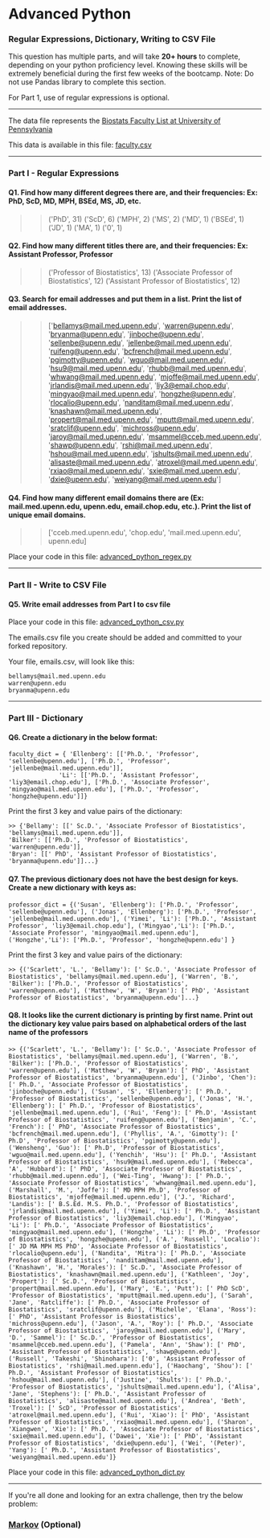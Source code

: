 # Advanced Python    

### Regular Expressions, Dictionary, Writing to CSV File  

This question has multiple parts, and will take **20+ hours** to complete, depending on your python proficiency level.  Knowing these skills will be extremely beneficial during the first few weeks of the bootcamp.  Note:  Do not use Pandas library to complete this section.  

For Part 1, use of regular expressions is optional.  

---

The data file represents the [Biostats Faculty List at University of Pennsylvania](http://www.med.upenn.edu/cceb/biostat/faculty.shtml)

This data is available in this file:  [faculty.csv](python/faculty.csv)

--- 

### Part I - Regular Expressions  


#### Q1. Find how many different degrees there are, and their frequencies: Ex:  PhD, ScD, MD, MPH, BSEd, MS, JD, etc.

>> ('PhD', 31)
('ScD', 6)
('MPH', 2)
('MS', 2)
('MD', 1)
('BSEd', 1)
('JD', 1)
('MA', 1)
('0', 1)


#### Q2. Find how many different titles there are, and their frequencies:  Ex:  Assistant Professor, Professor

>> ('Professor of Biostatistics', 13)
('Associate Professor of Biostatistics', 12)
('Assistant Professor of Biostatistics', 12)


#### Q3. Search for email addresses and put them in a list.  Print the list of email addresses.

>> ['bellamys@mail.med.upenn.edu', 'warren@upenn.edu', 'bryanma@upenn.edu', 'jinboche@upenn.edu', 'sellenbe@upenn.edu', 'jellenbe@mail.med.upenn.edu', 'ruifeng@upenn.edu', 'bcfrench@mail.med.upenn.edu', 'pgimotty@upenn.edu', 'wguo@mail.med.upenn.edu', 'hsu9@mail.med.upenn.edu', 'rhubb@mail.med.upenn.edu', 'whwang@mail.med.upenn.edu', 'mjoffe@mail.med.upenn.edu', 'jrlandis@mail.med.upenn.edu', 'liy3@email.chop.edu', 'mingyao@mail.med.upenn.edu', 'hongzhe@upenn.edu', 'rlocalio@upenn.edu', 'nanditam@mail.med.upenn.edu', 'knashawn@mail.med.upenn.edu', 'propert@mail.med.upenn.edu', 'mputt@mail.med.upenn.edu', 'sratclif@upenn.edu', 'michross@upenn.edu', 'jaroy@mail.med.upenn.edu', 'msammel@cceb.med.upenn.edu', 'shawp@upenn.edu', 'rshi@mail.med.upenn.edu', 'hshou@mail.med.upenn.edu', 'jshults@mail.med.upenn.edu', 'alisaste@mail.med.upenn.edu', 'atroxel@mail.med.upenn.edu', 'rxiao@mail.med.upenn.edu', 'sxie@mail.med.upenn.edu', 'dxie@upenn.edu', 'weiyang@mail.med.upenn.edu']


#### Q4. Find how many different email domains there are (Ex:  mail.med.upenn.edu, upenn.edu, email.chop.edu, etc.).  Print the list of unique email domains.

>> ['cceb.med.upenn.edu', 'chop.edu', 'mail.med.upenn.edu', upenn.edu]

Place your code in this file: [advanced_python_regex.py](python/advanced_python_regex.py)

---

### Part II - Write to CSV File

#### Q5.  Write email addresses from Part I to csv file

Place your code in this file: [advanced_python_csv.py](python/advanced_python_csv.py)

The emails.csv file you create should be added and committed to your forked repository.

Your file, emails.csv, will look like this:
```
bellamys@mail.med.upenn.edu
warren@upenn.edu
bryanma@upenn.edu
```

---

### Part III - Dictionary

#### Q6.  Create a dictionary in the below format:
```
faculty_dict = { 'Ellenberg': [['Ph.D.', 'Professor', 'sellenbe@upenn.edu'], ['Ph.D.', 'Professor', 'jellenbe@mail.med.upenn.edu']],
              'Li': [['Ph.D.', 'Assistant Professor', 'liy3@email.chop.edu'], ['Ph.D.', 'Associate Professor', 'mingyao@mail.med.upenn.edu'], ['Ph.D.', 'Professor', 'hongzhe@upenn.edu']]}
```
Print the first 3 key and value pairs of the dictionary:

```
>> {'Bellamy': [[' Sc.D.', 'Associate Professor of Biostatistics', 'bellamys@mail.med.upenn.edu']],
'Bilker': [['Ph.D.', 'Professor of Biostatistics', 'warren@upenn.edu']],
'Bryan': [[' PhD', 'Assistant Professor of Biostatistics', 'bryanma@upenn.edu']]...}
```

#### Q7.  The previous dictionary does not have the best design for keys.  Create a new dictionary with keys as:

```
professor_dict = {('Susan', 'Ellenberg'): ['Ph.D.', 'Professor', 'sellenbe@upenn.edu'], ('Jonas', 'Ellenberg'): ['Ph.D.', 'Professor', 'jellenbe@mail.med.upenn.edu'], ('Yimei', 'Li'): ['Ph.D.', 'Assistant Professor', 'liy3@email.chop.edu'], ('Mingyao','Li'): ['Ph.D.', 'Associate Professor', 'mingyao@mail.med.upenn.edu'], ('Hongzhe','Li'): ['Ph.D.', 'Professor', 'hongzhe@upenn.edu'] }
```

Print the first 3 key and value pairs of the dictionary:

```
>> {('Scarlett', 'L.', 'Bellamy'): [' Sc.D.', 'Associate Professor of Biostatistics', 'bellamys@mail.med.upenn.edu'], ('Warren', 'B.', 'Bilker'): ['Ph.D.', 'Professor of Biostatistics', 'warren@upenn.edu'], ('Matthew', 'W', 'Bryan'): [' PhD', 'Assistant Professor of Biostatistics', 'bryanma@upenn.edu']...}
```

#### Q8.  It looks like the current dictionary is printing by first name.  Print out the dictionary key value pairs based on alphabetical orders of the last name of the professors

```
>> {('Scarlett', 'L.', 'Bellamy'): [' Sc.D.', 'Associate Professor of Biostatistics', 'bellamys@mail.med.upenn.edu'], ('Warren', 'B.', 'Bilker'): ['Ph.D.', 'Professor of Biostatistics', 'warren@upenn.edu'], ('Matthew', 'W', 'Bryan'): [' PhD', 'Assistant Professor of Biostatistics', 'bryanma@upenn.edu'], ('Jinbo', 'Chen'): [' Ph.D.', 'Associate Professor of Biostatistics', 'jinboche@upenn.edu'], ('Susan', 'S', 'Ellenberg'): [' Ph.D.', 'Professor of Biostatistics', 'sellenbe@upenn.edu'], ('Jonas', 'H.', 'Ellenberg'): [' Ph.D.', 'Professor of Biostatistics', 'jellenbe@mail.med.upenn.edu'], ('Rui', 'Feng'): [' Ph.D', 'Assistant Professor of Biostatistics', 'ruifeng@upenn.edu'], ('Benjamin', 'C.', 'French'): [' PhD', 'Associate Professor of Biostatistics', 'bcfrench@mail.med.upenn.edu'], ('Phyllis', 'A.', 'Gimotty'): [' Ph.D', 'Professor of Biostatistics', 'pgimotty@upenn.edu'], ('Wensheng', 'Guo'): [' Ph.D', 'Professor of Biostatistics', 'wguo@mail.med.upenn.edu'], ('Yenchih', 'Hsu'): [' Ph.D.', 'Assistant Professor of Biostatistics', 'hsu9@mail.med.upenn.edu'], ('Rebecca', 'A', 'Hubbard'): [' PhD', 'Associate Professor of Biostatistics', 'rhubb@mail.med.upenn.edu'], ('Wei-Ting', 'Hwang'): [' Ph.D.', 'Associate Professor of Biostatistics', 'whwang@mail.med.upenn.edu'], ('Marshall', 'M.', 'Joffe'): [' MD MPH Ph.D', 'Professor of Biostatistics', 'mjoffe@mail.med.upenn.edu'], ('J.', 'Richard', 'Landis'): [' B.S.Ed. M.S. Ph.D.', 'Professor of Biostatistics', 'jrlandis@mail.med.upenn.edu'], ('Yimei', 'Li'): [' Ph.D.', 'Assistant Professor of Biostatistics', 'liy3@email.chop.edu'], ('Mingyao', 'Li'): [' Ph.D.', 'Associate Professor of Biostatistics', 'mingyao@mail.med.upenn.edu'], ('Hongzhe', 'Li'): [' Ph.D', 'Professor of Biostatistics', 'hongzhe@upenn.edu'], ('A.', 'Russell', 'Localio'): [' JD MA MPH MS PhD', 'Associate Professor of Biostatistics', 'rlocalio@upenn.edu'], ('Nandita', 'Mitra'): [' Ph.D.', 'Associate Professor of Biostatistics', 'nanditam@mail.med.upenn.edu'], ('Knashawn', 'H.', 'Morales'): [' Sc.D.', 'Associate Professor of Biostatistics', 'knashawn@mail.med.upenn.edu'], ('Kathleen', 'Joy', 'Propert'): [' Sc.D.', 'Professor of Biostatistics', 'propert@mail.med.upenn.edu'], ('Mary', 'E.', 'Putt'): [' PhD ScD', 'Professor of Biostatistics', 'mputt@mail.med.upenn.edu'], ('Sarah', 'Jane', 'Ratcliffe'): [' Ph.D.', 'Associate Professor of Biostatistics', 'sratclif@upenn.edu'], ('Michelle', 'Elana', 'Ross'): [' PhD', 'Assistant Professor is Biostatistics', 'michross@upenn.edu'], ('Jason', 'A.', 'Roy'): [' Ph.D.', 'Associate Professor of Biostatistics', 'jaroy@mail.med.upenn.edu'], ('Mary', 'D.', 'Sammel'): [' Sc.D.', 'Professor of Biostatistics', 'msammel@cceb.med.upenn.edu'], ('Pamela', 'Ann', 'Shaw'): [' PhD', 'Assistant Professor of Biostatistics', 'shawp@upenn.edu'], ('Russell', 'Takeshi', 'Shinohara'): ['0', 'Assistant Professor of Biostatistics', 'rshi@mail.med.upenn.edu'], ('Haochang', 'Shou'): [' Ph.D.', 'Assistant Professor of Biostatistics', 'hshou@mail.med.upenn.edu'], ('Justine', 'Shults'): [' Ph.D.', 'Professor of Biostatistics', 'jshults@mail.med.upenn.edu'], ('Alisa', 'Jane', 'Stephens'): [' Ph.D.', 'Assistant Professor of Biostatistics', 'alisaste@mail.med.upenn.edu'], ('Andrea', 'Beth', 'Troxel'): [' ScD', 'Professor of Biostatistics', 'atroxel@mail.med.upenn.edu'], ('Rui', 'Xiao'): [' PhD', 'Assistant Professor of Biostatistics', 'rxiao@mail.med.upenn.edu'], ('Sharon', 'Xiangwen', 'Xie'): [' Ph.D.', 'Associate Professor of Biostatistics', 'sxie@mail.med.upenn.edu'], ('Dawei', 'Xie'): [' PhD', 'Assistant Professor of Biostatistics', 'dxie@upenn.edu'], ('Wei', '(Peter)', 'Yang'): [' Ph.D.', 'Assistant Professor of Biostatistics', 'weiyang@mail.med.upenn.edu']}
```

Place your code in this file: [advanced_python_dict.py](python/advanced_python_dict.py)

--- 

If you're all done and looking for an extra challenge, then try the below problem:  

### [Markov](python/markov.py) (Optional)

